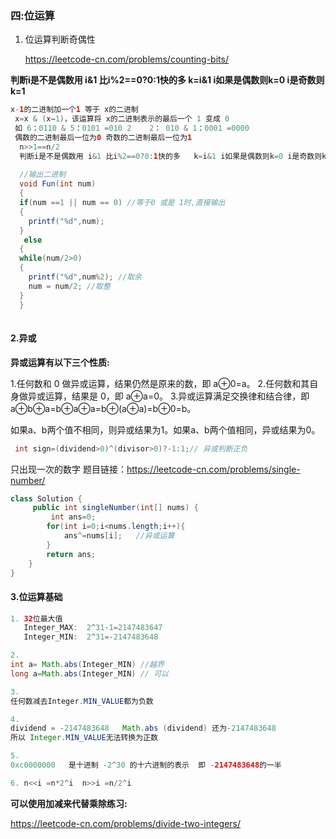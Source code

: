 ### 四:位运算

1. 位运算判断奇偶性

   https://leetcode-cn.com/problems/counting-bits/

 **判断i是不是偶数用 i&1 比i%2==0?0:1快的多   k=i&1 i如果是偶数则k=0 i是奇数则k=1**

```java
x-1的二进制加一个1 等于 x的二进制
 x=x & (x−1)，该运算将 x的二进制表示的最后一个 1 变成 0
 如 6：0110 & 5：0101 =010 2    2： 010 & 1：0001 =0000
 偶数的二进制最后一位为0 奇数的二进制最后一位为1
  n>>1==n/2
  判断i是不是偶数用 i&1 比i%2==0?0:1快的多   k=i&1 i如果是偶数则k=0 i是奇数则k=1
      
  //输出二进制
  void Fun(int num)
  {
  if(num ==1 || num == 0) //等于0 或是 1时,直接输出
  {
    printf("%d",num);
  }
   else
  {
  while(num/2>0)
  {
    printf("%d",num%2); //取余
    num = num/2; //取整
  }
  }
      
```

#### **2.异或**

**异或运算有以下三个性质:**

1.任何数和 0 做异或运算，结果仍然是原来的数，即 a⊕0=a。
2.任何数和其自身做异或运算，结果是 0，即 a⊕a=0。
3.异或运算满足交换律和结合律，即 a⊕b⊕a=b⊕a⊕a=b⊕(a⊕a)=b⊕0=b。

如果a、b两个值不相同，则异或结果为1。如果a、b两个值相同，异或结果为0。

```java
 int sign=(dividend>0)^(divisor>0)?-1:1;// 异或判断正负
```

只出现一次的数字
题目链接：https://leetcode-cn.com/problems/single-number/

```java
class Solution {
     public int singleNumber(int[] nums) {
         int ans=0;
        for(int i=0;i<nums.length;i++){
            ans^=nums[i];   //异或运算
        }
        return ans;
    }
}
```

#### **3.位运算基础**

```java
1. 32位最大值
   Integer_MAX:  2^31-1=2147483647
   Integer_MIN:  2^31=-2147483648

2.
int a= Math.abs(Integer_MIN) //越界
long a=Math.abs(Integer_MIN) // 可以

3.
任何数减去Integer.MIN_VALUE都为负数 

4.
dividend = -2147483648   Math.abs (dividend) 还为-2147483648
所以 Integer.MIN_VALUE无法转换为正数

5.
0xc0000000   是十进制 -2^30 的十六进制的表示  即 -2147483648的一半

6. n<<i =n*2^i  n>>i =n/2^i
```





**可以使用加减来代替乘除练习:**

https://leetcode-cn.com/problems/divide-two-integers/